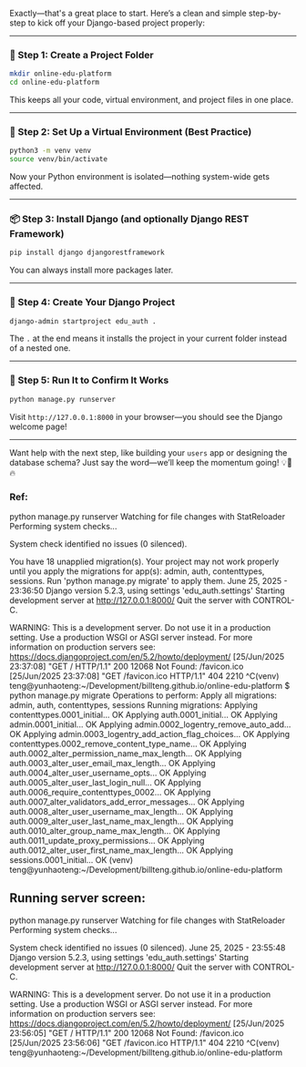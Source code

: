 Exactly—that's a great place to start. Here’s a clean and simple step-by-step to kick off your Django-based project properly:

---

### 📁 Step 1: Create a Project Folder

```bash
mkdir online-edu-platform
cd online-edu-platform
```

This keeps all your code, virtual environment, and project files in one place.

---

### 🐍 Step 2: Set Up a Virtual Environment (Best Practice)

```bash
python3 -m venv venv
source venv/bin/activate
```

Now your Python environment is isolated—nothing system-wide gets affected.

---

### 📦 Step 3: Install Django (and optionally Django REST Framework)

```bash
pip install django djangorestframework
```

You can always install more packages later.

---

### 🚀 Step 4: Create Your Django Project

```bash
django-admin startproject edu_auth .
```

The `.` at the end means it installs the project in your current folder instead of a nested one.

---

### 🧪 Step 5: Run It to Confirm It Works

```bash
python manage.py runserver
```

Visit `http://127.0.0.1:8000` in your browser—you should see the Django welcome page!

---

Want help with the next step, like building your `users` app or designing the database schema? Just say the word—we’ll keep the momentum going! 💡🧱🔥

### Ref:

python manage.py runserver
Watching for file changes with StatReloader
Performing system checks...

System check identified no issues (0 silenced).

You have 18 unapplied migration(s). Your project may not work properly until you apply the migrations for app(s): admin, auth, contenttypes, sessions.
Run 'python manage.py migrate' to apply them.
June 25, 2025 - 23:36:50
Django version 5.2.3, using settings 'edu_auth.settings'
Starting development server at http://127.0.0.1:8000/
Quit the server with CONTROL-C.

WARNING: This is a development server. Do not use it in a production setting. Use a production WSGI or ASGI server instead.
For more information on production servers see: https://docs.djangoproject.com/en/5.2/howto/deployment/
[25/Jun/2025 23:37:08] "GET / HTTP/1.1" 200 12068
Not Found: /favicon.ico
[25/Jun/2025 23:37:08] "GET /favicon.ico HTTP/1.1" 404 2210
^C(venv) teng@yunhaoteng:~/Development/billteng.github.io/online-edu-platform
$ python manage.py migrate
Operations to perform:
Apply all migrations: admin, auth, contenttypes, sessions
Running migrations:
Applying contenttypes.0001_initial... OK
Applying auth.0001_initial... OK
Applying admin.0001_initial... OK
Applying admin.0002_logentry_remove_auto_add... OK
Applying admin.0003_logentry_add_action_flag_choices... OK
Applying contenttypes.0002_remove_content_type_name... OK
Applying auth.0002_alter_permission_name_max_length... OK
Applying auth.0003_alter_user_email_max_length... OK
Applying auth.0004_alter_user_username_opts... OK
Applying auth.0005_alter_user_last_login_null... OK
Applying auth.0006_require_contenttypes_0002... OK
Applying auth.0007_alter_validators_add_error_messages... OK
Applying auth.0008_alter_user_username_max_length... OK
Applying auth.0009_alter_user_last_name_max_length... OK
Applying auth.0010_alter_group_name_max_length... OK
Applying auth.0011_update_proxy_permissions... OK
Applying auth.0012_alter_user_first_name_max_length... OK
Applying sessions.0001_initial... OK
(venv) teng@yunhaoteng:~/Development/billteng.github.io/online-edu-platform

## Running server screen:

python manage.py runserver
Watching for file changes with StatReloader
Performing system checks...

System check identified no issues (0 silenced).
June 25, 2025 - 23:55:48
Django version 5.2.3, using settings 'edu_auth.settings'
Starting development server at http://127.0.0.1:8000/
Quit the server with CONTROL-C.

WARNING: This is a development server. Do not use it in a production setting. Use a production WSGI or ASGI server instead.
For more information on production servers see: https://docs.djangoproject.com/en/5.2/howto/deployment/
[25/Jun/2025 23:56:05] "GET / HTTP/1.1" 200 12068
Not Found: /favicon.ico
[25/Jun/2025 23:56:06] "GET /favicon.ico HTTP/1.1" 404 2210
^C(venv) teng@yunhaoteng:~/Development/billteng.github.io/online-edu-platform
